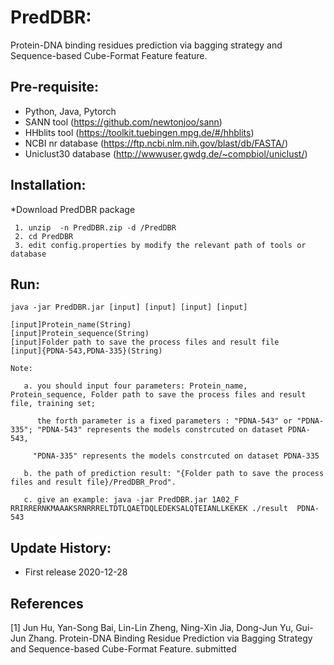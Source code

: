 # PredDBR:
 Protein-DNA binding residues prediction via bagging strategy and Sequence-based Cube-Format Feature feature.
	
## Pre-requisite:
   - Python, Java, Pytorch
   - SANN tool (https://github.com/newtonjoo/sann)
   - HHblits tool (https://toolkit.tuebingen.mpg.de/#/hhblits)
   - NCBI nr database (https://ftp.ncbi.nlm.nih.gov/blast/db/FASTA/)
   - Uniclust30 database (http://wwwuser.gwdg.de/~compbiol/uniclust/)
   
## Installation:

*Download PredDBR package
~~~
 1. unzip  -n PredDBR.zip -d /PredDBR
 2. cd PredDBR
 3. edit config.properties by modify the relevant path of tools or database
~~~	

## Run:

	java -jar PredDBR.jar [input] [input] [input] [input]
	
	[input]Protein_name(String)  
	[input]Protein_sequence(String)	
	[input]Folder path to save the process files and result file
	[input]{PDNA-543,PDNA-335}(String)

	Note: 
	
       a. you should input four parameters: Protein_name, Protein_sequence, Folder path to save the process files and result file, training set;
       
	      the forth parameter is a fixed parameters : "PDNA-543" or "PDNA-335"; "PDNA-543" represents the models constrcuted on dataset PDNA-543,
	 
	     "PDNA-335" represents the models constrcuted on dataset PDNA-335
	 
       b. the path of prediction result: "{Folder path to save the process files and result file}/PredDBR_Prod".

       c. give an example: java -jar PredDBR.jar 1A02_F RRIRRERNKMAAAKSRNRRRELTDTLQAETDQLEDEKSALQTEIANLLKEKEK ./result  PDNA-543
   
## Update History:

- First release 2020-12-28

## References 
[1] Jun Hu, Yan-Song Bai, Lin-Lin Zheng, Ning-Xin Jia, Dong-Jun Yu, Gui-Jun Zhang. Protein-DNA Binding Residue Prediction via Bagging Strategy and Sequence-based Cube-Format Feature. submitted
